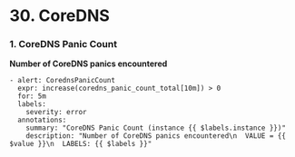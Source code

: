# **30. CoreDNS**

### **1. CoreDNS Panic Count**

**Number of CoreDNS panics encountered**

```
- alert: CorednsPanicCount
  expr: increase(coredns_panic_count_total[10m]) > 0
  for: 5m
  labels:
    severity: error
  annotations:
    summary: "CoreDNS Panic Count (instance {{ $labels.instance }})"
    description: "Number of CoreDNS panics encountered\n  VALUE = {{ $value }}\n  LABELS: {{ $labels }}"
```

